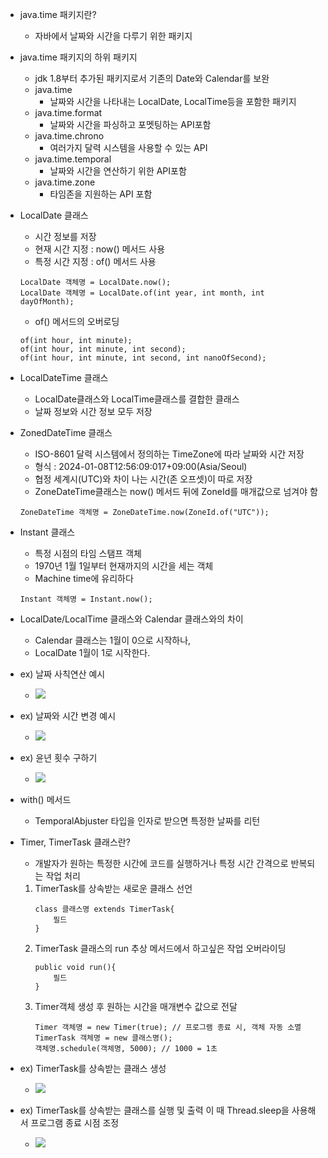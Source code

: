
- java.time 패키지란?
	- 자바에서 날짜와 시간을 다루기 위한 패키지

- java.time 패키지의 하위 패키지
	- jdk 1.8부터 추가된 패키지로서 기존의 Date와 Calendar를 보완
	- java.time
		- 날짜와 시간을 나타내는 LocalDate, LocalTime등을 포함한 패키지
	- java.time.format
		- 날짜와 시간을 파싱하고 포멧팅하는 API포함
	- java.time.chrono
		- 여러가지 달력 시스템을 사용할 수 있는 API
	- java.time.temporal
		- 날짜와 시간을 연산하기 위한 API포함
	- java.time.zone
		- 타임존을 지원하는 API 포함

- LocalDate 클래스
	- 시간 정보를 저장
	- 현재 시간 지정 : now() 메서드 사용
	- 특정 시간 지정 : of() 메서드 사용
	~~~
	LocalDate 객체명 = LocalDate.now();
	LocalDate 객체명 = LocalDate.of(int year, int month, int dayOfMonth);
	~~~ 
	- of() 메서드의 오버로딩
	~~~
	of(int hour, int minute);
	of(int hour, int minute, int second);
	of(int hour, int minute, int second, int nanoOfSecond);
	~~~ 

- LocalDateTime 클래스
	- LocalDate클래스와 LocalTime클래스를 결합한 클래스
	- 날짜 정보와 시간 정보 모두 저장

- ZonedDateTime 클래스
	- ISO-8601 달력 시스템에서 정의하는 TimeZone에 따라 날짜와 시간 저장
	- 형식 : 2024-01-08T12:56:09:017+09:00(Asia/Seoul)
	- 협정 세계시(UTC)와 차이 나는 시간(존 오프셋)이 따로 저장
	- ZoneDateTime클래스는 now() 메서드 뒤에 ZoneId를 매개값으로 넘겨야 함
	~~~
	ZoneDateTime 객체명 = ZoneDateTime.now(ZoneId.of("UTC"));
	~~~ 

- Instant 클래스
	- 특정 시점의 타임 스탬프 객체
	- 1970년 1월 1일부터 현재까지의 시간을 세는 객체
	- Machine time에 유리하다
	~~~
	Instant 객체명 = Instant.now();
	~~~ 

- LocalDate/LocalTime 클래스와 Calendar 클래스와의 차이
	- Calendar 클래스는 1월이 0으로 시작하나,
	- LocalDate 1월이 1로 시작한다.

- ex) 날짜 사칙연산 예시

	- ![](https://i.imgur.com/owFDk9m.png)

- ex) 날짜와 시간 변경 예시

	- ![](https://i.imgur.com/mGOrrIY.png)

- ex) 윤년 횟수 구하기

	- ![](https://i.imgur.com/VAOG5Mt.png)

- with() 메서드
	- TemporalAbjuster 타입을 인자로 받으면 특정한 날짜를 리턴

- Timer, TimerTask 클래스란?
	- 개발자가 원하는 특정한 시간에 코드를 실행하거나 특정 시간 간격으로 반복되는 작업 처리
	1. TimerTask를 상속받는 새로운 클래스 선언
		~~~
		class 클래스명 extends TimerTask{
			필드
		}
		~~~ 
	2. TimerTask 클래스의 run 추상 메서드에서 하고싶은 작업 오버라이딩
		~~~
		public void run(){
			필드
		}
		~~~ 
	3. Timer객체 생성 후 원하는 시간을 매개변수 값으로 전달
		~~~
		Timer 객체명 = new Timer(true); // 프로그램 종료 시, 객체 자동 소멸
		TimerTask 객체명 = new 클래스명();
		객체명.schedule(객체명, 5000); // 1000 = 1초
		~~~ 

- ex) TimerTask를 상속받는 클래스 생성

	- ![](https://i.imgur.com/mhVJRZS.png)

- ex) TimerTask를 상속받는 클래스를 실행 및 출력 이 때 Thread.sleep을 사용해서 프로그램 종료 시점 조정

	- ![](https://i.imgur.com/vaP6cWe.png)
